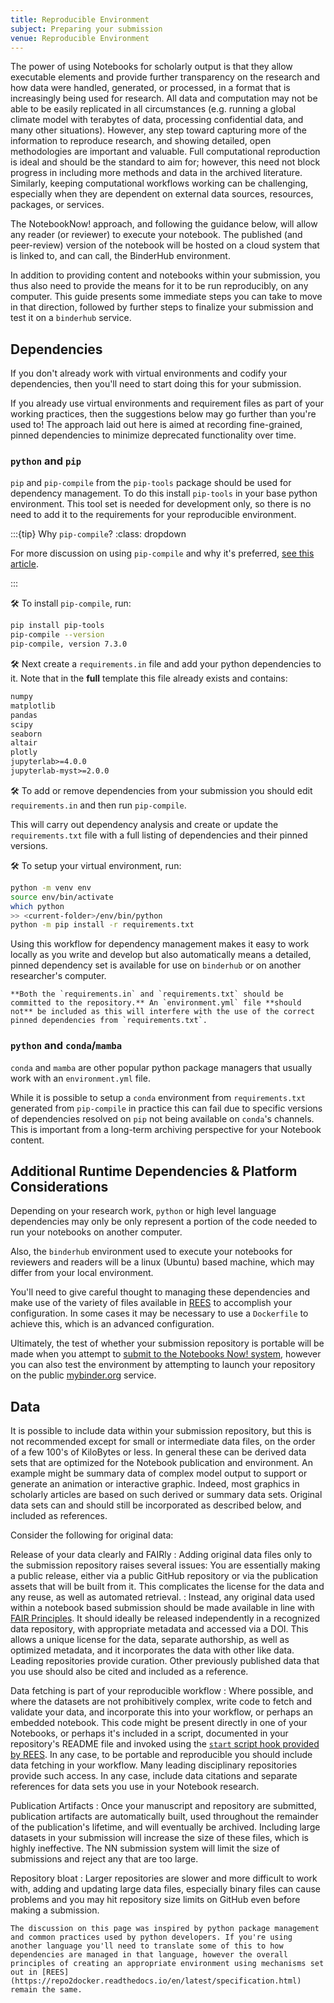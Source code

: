 ```yaml
---
title: Reproducible Environment
subject: Preparing your submission
venue: Reproducible Environment
---
```


The power of using Notebooks for scholarly output is that they allow executable elements and provide further transparency on the research and how data were handled, generated, or processed, in a format that is increasingly being used for research. All data and computation may not be able to be easily replicated in all circumstances (e.g. running a global climate model with terabytes of data, processing confidential data, and many other situations). However, any step toward capturing more of the information to reproduce research, and showing detailed, open methodologies are important and valuable. Full computational reproduction is ideal and should be the standard to aim for; however, this need not block progress in including more methods and data in the archived literature. Similarly, keeping computational workflows working can be challenging, especially when they are dependent on external data sources, resources, packages, or services.

The NotebookNow! approach, and following the guidance below, will allow any reader (or reviewer) to execute your notebook. The published (and peer-review) version of the notebook will be hosted on a cloud system that is linked to, and can call, the BinderHub environment.

In addition to providing content and notebooks within your submission, you thus also need to provide the means for it to be run reproducibly, on any computer. This guide presents some immediate steps you can take to move in that direction, followed by further steps to finalize your submission and test it on a `binderhub` service.

## Dependencies

If you don't already work with virtual environments and codify your dependencies, then you'll need to start doing this for your submission.

If you already use virtual environments and requirement files as part of your working practices, then the suggestions below may go further than you're used to! The approach laid out here is aimed at recording fine-grained, pinned dependencies to minimize deprecated functionality over time.

### `python` and `pip`

`pip` and `pip-compile` from the `pip-tools` package should be used for dependency management. To do this install `pip-tools` in your base python environment. This tool set is needed for development only, so there is no need to add it to the requirements for your reproducible environment.

:::{tip} Why `pip-compile`?
:class: dropdown

For more discussion on using `pip-compile` and why it's preferred, [see this article](https://modelpredict.com/wht-requirements-txt-is-not-enough).

:::

🛠 To install `pip-compile`, run:

```bash
pip install pip-tools
pip-compile --version
pip-compile, version 7.3.0
```

🛠 Next create a `requirements.in` file and add your python dependencies to it. Note that in the **full** template this file already exists and contains:

```txt
numpy
matplotlib
pandas
scipy
seaborn
altair
plotly
jupyterlab>=4.0.0
jupyterlab-myst>=2.0.0
```

🛠 To add or remove dependencies from your submission you should edit `requirements.in` and then run `pip-compile`.

This will carry out dependency analysis and create or update the `requirements.txt` file with a full listing of dependencies and their pinned versions.

🛠 To setup your virtual environment, run:

```bash
python -m venv env
source env/bin/activate
which python
>> <current-folder>/env/bin/python
python -m pip install -r requirements.txt
```

Using this workflow for dependency management makes it easy to work locally as you write and develop but also automatically means a detailed, pinned dependency set is available for use on `binderhub` or on another researcher's computer.

```{important} What to commit to Git?
**Both the `requirements.in` and `requirements.txt` should be committed to the repository.** An `environment.yml` file **should not** be included as this will interfere with the use of the correct pinned dependencies from `requirements.txt`.
```

### `python` and `conda`/`mamba`

`conda` and `mamba` are other popular python package managers that usually work with an `environment.yml` file.

While it is possible to setup a `conda` environment from `requirements.txt` generated from `pip-compile` in practice this can fail due to specific versions of dependencies resolved on `pip` not being available on `conda`'s channels. This is important from a long-term archiving perspective for your Notebook content.

## Additional Runtime Dependencies & Platform Considerations

Depending on your research work, `python` or high level language dependencies may only be only represent a portion of the code needed to run your notebooks on another computer.

Also, the `binderhub` environment used to execute your notebooks for reviewers and readers will be a linux (Ubuntu) based machine, which may differ from your local environment.

You'll need to give careful thought to managing these dependencies and make use of the variety of files available in [REES](https://repo2docker.readthedocs.io/en/latest/configuration/index.html) to accomplish your configuration. In some cases it may be necessary to use a `Dockerfile` to achieve this, which is an advanced configuration.

Ultimately, the test of whether your submission repository is portable will be made when you attempt to [submit to the Notebooks Now! system](submitting), however you can also test the environment by attempting to launch your repository on the public [mybinder.org](https://mybinder.org) service.

## Data

It is possible to include data within your submission repository, but this is not recommended except for small or intermediate data files, on the order of a few 100's of KiloBytes or less. In general these can be derived data sets that are optimized for the Notebook publication and environment. An example might be summary data of complex model output to support or generate an animation or interactive graphic. Indeed, most graphics in scholarly articles are based on such derived or summary data sets. Original data sets can and should still be incorporated as described below, and included as references.

Consider the following for original data:

Release of your data clearly and FAIRly
: Adding original data files only to the submission repository raises several issues: You are essentially making a public release, either via a public GitHub repository or via the publication assets that will be built from it. This complicates the license for the data and any reuse, as well as automated retrieval.
: Instead, any original data used within a notebook based submission should be made available in line with [FAIR Principles](https://www.go-fair.org/fair-principles/). It should ideally be released independently in a recognized data repository, with appropriate metadata and accessed via a DOI. This allows a unique license for the data, separate authorship, as well as optimized metadata, and it incorporates the data with other like data. Leading repositories provide curation. Other previously published data that you use should also be cited and included as a reference.

Data fetching is part of your reproducible workflow
: Where possible, and where the datasets are not prohibitively complex, write code to fetch and validate your data, and incorporate this into your workflow, or perhaps an embedded notebook. This code might be present directly in one of your Notebooks, or perhaps it's included in a script, documented in your repository's README file and invoked using the [`start` script hook provided by REES](https://repo2docker.readthedocs.io/en/latest/config_files.html#start-run-code-before-the-user-sessions-starts). In any case, to be portable and reproducible you should include data fetching in your workflow. Many leading disciplinary repositories provide such access. In any case, include data citations and separate references for data sets you use in your Notebook research.

Publication Artifacts
: Once your manuscript and repository are submitted, publication artifacts are automatically built, used throughout the remainder of the publication's lifetime, and will eventually be archived. Including large datasets in your submission will increase the size of these files, which is highly ineffective. The NN submission system will limit the size of submissions and reject any that are too large.

Repository bloat
: Larger repositories are slower and more difficult to work with, adding and updating large data files, especially binary files can cause problems and you may hit repository size limits on GitHub even before making a submission.

```{note}
The discussion on this page was inspired by python package management and common practices used by python developers. If you're using another language you'll need to translate some of this to how dependencies are managed in that language, however the overall principles of creating an appropriate environment using mechanisms set out in [REES](https://repo2docker.readthedocs.io/en/latest/specification.html) remain the same.
```
